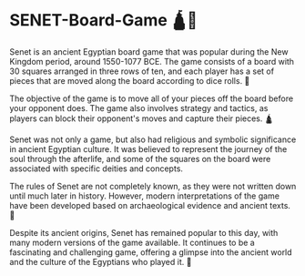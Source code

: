 # SENET-Board-Game 🛕🎲

Senet is an ancient Egyptian board game that was popular during the New Kingdom period, around 1550-1077 BCE. The game consists of a board with 30 squares arranged in three rows of ten, and each player has a set of pieces that are moved along the board according to dice rolls. 🐪

The objective of the game is to move all of your pieces off the board before your opponent does. The game also involves strategy and tactics, as players can block their opponent's moves and capture their pieces. 🛕

Senet was not only a game, but also had religious and symbolic significance in ancient Egyptian culture. It was believed to represent the journey of the soul through the afterlife, and some of the squares on the board were associated with specific deities and concepts.

The rules of Senet are not completely known, as they were not written down until much later in history. However, modern interpretations of the game have been developed based on archaeological evidence and ancient texts. 🏺

Despite its ancient origins, Senet has remained popular to this day, with many modern versions of the game available. It continues to be a fascinating and challenging game, offering a glimpse into the ancient world and the culture of the Egyptians who played it. 🎲
